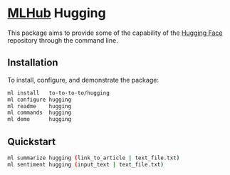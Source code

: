 # [MLHub](https://mlhub.ai) Hugging
This package aims to provide some of the capability of the [Hugging Face](https://huggingface.co/) repository through the command line.

## Installation

To install, configure, and demonstrate the package:


```bash
ml install   to-to-to-to/hugging
ml configure hugging
ml readme    hugging
ml commands  hugging
ml demo      hugging
```

## Quickstart

```bash
ml summarize hugging (link_to_article | text_file.txt)
ml sentiment hugging (input_text | text_file.txt)
```
